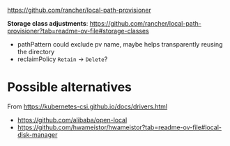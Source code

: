 https://github.com/rancher/local-path-provisioner

**Storage class adjustments**: https://github.com/rancher/local-path-provisioner?tab=readme-ov-file#storage-classes

- pathPattern could exclude pv name, maybe helps transparently reusing the directory
- reclaimPolicy `Retain` -> `Delete`?

# Possible alternatives

From https://kubernetes-csi.github.io/docs/drivers.html

- https://github.com/alibaba/open-local
- https://github.com/hwameistor/hwameistor?tab=readme-ov-file#local-disk-manager
